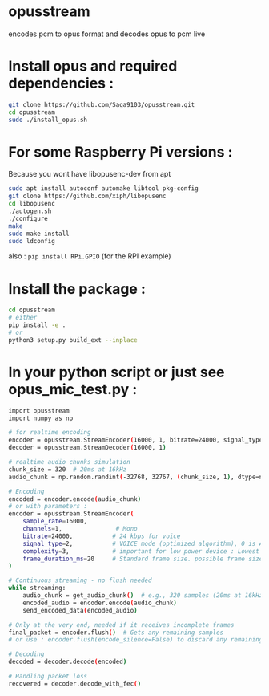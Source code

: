 # opusstream
encodes pcm to opus format and decodes opus to pcm live 


# Install opus and required dependencies :
```bash
git clone https://github.com/Saga9103/opusstream.git
cd opusstream
sudo ./install_opus.sh
```

# For some Raspberry Pi versions :
Because you wont have libopusenc-dev from apt
```bash
sudo apt install autoconf automake libtool pkg-config
git clone https://github.com/xiph/libopusenc
cd libopusenc
./autogen.sh
./configure
make
sudo make install
sudo ldconfig
```

also :
`pip install RPi.GPIO` (for the RPI example)

# Install the package : <br>
```bash
cd opusstream
# either
pip install -e .
# or
python3 setup.py build_ext --inplace
```

# In your python script or just see opus_mic_test.py :
```bash
import opusstream
import numpy as np

# for realtime encoding
encoder = opusstream.StreamEncoder(16000, 1, bitrate=24000, signal_type=opuspy.SIGNAL_VOICE)
decoder = opusstream.StreamDecoder(16000, 1)

# realtime audio chunks simulation
chunk_size = 320  # 20ms at 16kHz
audio_chunk = np.random.randint(-32768, 32767, (chunk_size, 1), dtype=np.int16)

# Encoding
encoded = encoder.encode(audio_chunk)
# or with parameters :
encoder = opusstream.StreamEncoder(
    sample_rate=16000,
    channels=1,               # Mono
    bitrate=24000,           # 24 kbps for voice
    signal_type=2,           # VOICE mode (optimized algorithm), 0 is AUTO, 1 is MUSIC
    complexity=3,            # important for low power device : Lowest complexity, from 0 to 10, 5-6 is a good balance, 3-4 for embedded but even 0 is good
    frame_duration_ms=20     # Standard frame size. possible frame sizes are : 2.5, 5, 10, 20 (good lattency but more calls, more CPU encoding), 40, 60
)

# Continuous streaming - no flush needed
while streaming:
    audio_chunk = get_audio_chunk()  # e.g., 320 samples (20ms at 16kHz)
    encoded_audio = encoder.encode(audio_chunk)
    send_encoded_data(encoded_audio)

# Only at the very end, needed if it receives incomplete frames
final_packet = encoder.flush()  # Gets any remaining samples
# or use : encoder.flush(encode_silence=False) to discard any remaining samples

# Decoding
decoded = decoder.decode(encoded)

# Handling packet loss
recovered = decoder.decode_with_fec()
